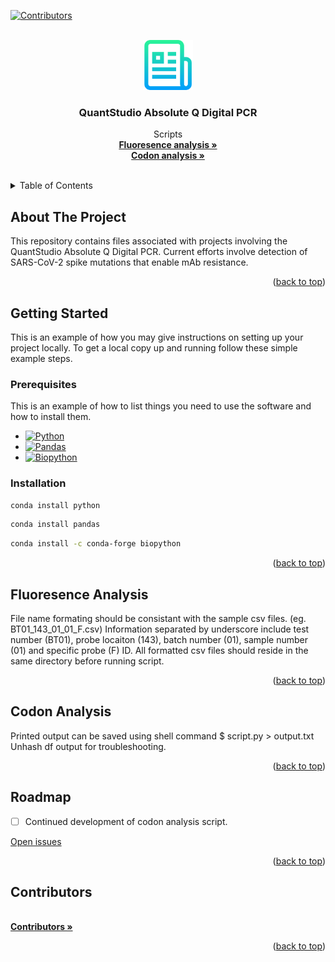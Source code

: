 <!-- Improved compatibility of back to top link: See: https://github.com/othneildrew/Best-README-Template/pull/73 -->
<a name="readme-top"></a>

<!-- PROJECT SHIELDS -->
<!--
*** I'm using markdown "reference style" links for readability.
*** Reference links are enclosed in brackets [ ] instead of parentheses ( ).
*** See the bottom of this document for the declaration of the reference variables
*** for contributors-url, forks-url, etc. This is an optional, concise syntax you may use.
*** https://www.markdownguide.org/basic-syntax/#reference-style-links
-->
[![Contributors][contributors-shield]][contributors-url]
<!-- [![Forks][forks-shield]][forks-url] -->
<!-- [![Issues][issues-shield]][issues-url] -->
<!-- [![MIT License][license-shield]][license-url] -->

<!-- PROJECT LOGO -->
<br />
<div align="center">
  <a href="https://github.com/ASU-Lim-Lab/Absolute-Q">
    <img src="logo.png" alt="Logo" width="80" height="80">
  </a>

  <h3 align="center">QuantStudio Absolute Q Digital PCR</h3>

  <p align="center">
    Scripts
    <br />
    <a href="https://github.com/ASU-Lim-Lab/Absolute-Q/blob/main/fluorescence_analysis.py"><strong>Fluoresence analysis »</strong></a>
    <br />
    <a href="https://github.com/ASU-Lim-Lab/Absolute-Q/blob/main/codon_analysis.py"><strong>Codon analysis »</strong></a>
    <br />
    <br />
<!--     <a href="https://github.com/ASU-Lim-Lab/Absolute-Q/">any_criteria</a> -->
<!--     · -->
<!--     <a href="https://github.com/ASU-Lim-Lab/Absolute-Q/">any_criteria</a> -->
  </p>
</div>



<!-- TABLE OF CONTENTS -->
<details>
  <summary>Table of Contents</summary>
  <ol>
    <li><a href="#about-the-project">About The Project</a></li>
    <li><a href="#getting-started">Getting Started</a>
      <ul>
        <li><a href="#prerequisites">Prerequisites</a></li>
        <li><a href="#installation">Installation</a></li>
      </ul>
    </li>
    <li><a href="#fluoresence-analysis">Fluoresence Analysis</a></li>
    <li><a href="#codon-analysis">Codon Analysis</a></li>
    <li><a href="#roadmap">Roadmap</a></li>
    <li><a href="#contributors">Contributors</a></li>
  </ol>
</details>


<!-- ABOUT THE PROJECT -->
## About The Project

<!-- [![Product Name Screen Shot][product-screenshot]](https://example.com) -->

This repository contains files associated with projects involving the QuantStudio Absolute Q Digital PCR. 
Current efforts involve detection of SARS-CoV-2 spike mutations that enable mAb resistance. 

<p align="right">(<a href="#readme-top">back to top</a>)</p>

<!-- GETTING STARTED -->
## Getting Started

This is an example of how you may give instructions on setting up your project locally.
To get a local copy up and running follow these simple example steps.

### Prerequisites

This is an example of how to list things you need to use the software and how to install them.
* [![Python][Python]][Python-url]
* [![Pandas][Pandas]][Pandas-url]
* [![Biopython][Biopython]][Biopython-url]


### Installation

  ```sh
  conda install python
  ```

  ```sh
  conda install pandas
  ```

  ```sh
  conda install -c conda-forge biopython
  ```

<p align="right">(<a href="#readme-top">back to top</a>)</p>

## Fluoresence Analysis
File name formating should be consistant with the sample csv files.
(eg. BT01_143_01_01_F.csv)
Information separated by underscore include test number (BT01), probe locaiton (143), batch number (01), sample number (01) and specific probe (F) ID.
All formatted csv files should reside in the same directory before running script. 
<p align="right">(<a href="#readme-top">back to top</a>)</p>

## Codon Analysis
Printed output can be saved using shell command $ script.py > output.txt
Unhash df output for troubleshooting.
<p align="right">(<a href="#readme-top">back to top</a>)</p>

<!-- ROADMAP -->
## Roadmap

- [ ] Continued development of codon analysis script.
<!-- - [ ] Feature 2 -->
<!-- - [ ] Feature 3 -->
<!--     - [ ] Nested Feature -->

[Open issues](https://github.com/ASU-Lim-Lab/Absolute-Q/issues)

<p align="right">(<a href="#readme-top">back to top</a>)</p>

<!-- CONTRIBUTING -->
## Contributors
<br />
<div align="left">
    <a href="https://github.com/ASU-Lim-Lab/Absolute-Q/graphs/contributors"><strong>Contributors »</strong></a>
</div>

<p align="right">(<a href="#readme-top">back to top</a>)</p>


<!-- MARKDOWN LINKS & IMAGES -->
<!-- https://www.markdownguide.org/basic-syntax/#reference-style-links -->
[contributors-shield]: https://img.shields.io/github/contributors/ASU-Lim-Lab/Absolute-Q.svg?style=for-the-badge
[contributors-url]: https://github.com/ASU-Lim-Lab/Absolute-Q/graphs/contributors
[Biopython]: https://img.shields.io/badge/Biopython-1.80-blue
[Biopython-url]: https://biopython.org/
[Pandas]: https://img.shields.io/badge/pandas-%23150458.svg?style=for-the-badge&logo=pandas&logoColor=white
[Pandas-url]: https://pandas.pydata.org/
[Python]: https://img.shields.io/badge/python-3670A0?style=for-the-badge&logo=python&logoColor=ffdd54
[Python-url]: https://www.python.org/
